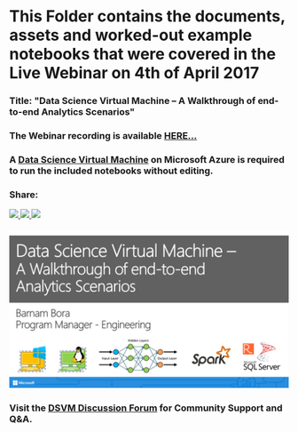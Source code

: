 # This Folder contains the documents, assets and worked-out example notebooks that were covered in the Live Webinar on 4th of April 2017
### Title: "Data Science Virtual Machine – A Walkthrough of end-to-end Analytics Scenarios"
### The Webinar recording is available **[HERE...](https://channel9.msdn.com/blogs/Cloud-and-Enterprise-Premium/Data-Science-Virtual-Machine--A-Walkthrough-of-end-to-end-Analytics-Scenarios)**
### A **[Data Science Virtual Machine](http://aka.ms/dsvm)** on Microsoft Azure is required to run the included notebooks without editing.
#### 

### Share:
<a href="https://www.linkedin.com/shareArticle?mini=true&url=https%3A//info.microsoft.com/data-science-virtual-machine-ondemand.html&title=Webinar%3A%20Data%20Science%20Virtual%20Machine%20%E2%80%93%20%20A%20Walkthrough%20of%20end-to-end%20%20Analytics%20Scenarios&summary=&source=">
    <img src="https://news.microsoft.com/wp-content/themes/microsoft-news-center-2016/images//linkedin.png">
</a>

<a href="https://twitter.com/home?status=OnDemand%20Webinar%3A%20Data%20Science%20VM%20%E2%80%93%20Walkthrough%20of%20end-to-end%20%0AAnalytics%20Scenarios%20https%3A//aka.ms/dsvm/webinar%20%23rstats%20%23bigdata%20%40Microsoft">
    <img src="https://news.microsoft.com/wp-content/themes/microsoft-news-center-2016/images//twitter.png">
</a>

<a href="https://www.facebook.com/sharer/sharer.php?u=https%3A//info.microsoft.com/data-science-virtual-machine-ondemand.html">
    <img src="https://news.microsoft.com/wp-content/themes/microsoft-news-center-2016/images//facebook.png">
</a>

####
<a href="http://aka.ms/dsvm/webinar">
    <img src="MiscAssets\Webinar Banner.png" width=800>
</a>

### Visit the **[DSVM Discussion Forum](http://aka.ms/dsvm/forum)** for Community Support and Q&A.